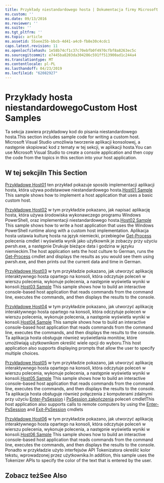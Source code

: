 ```yaml
---
title: Przykłady niestandardowego hosta | Dokumentacja firmy Microsoft
ms.custom: ''
ms.date: 09/13/2016
ms.reviewer: ''
ms.suite: ''
ms.tgt_pltfrm: ''
ms.topic: article
ms.assetid: 55aee25b-bbcb-4d41-a4c0-fb8e30c4cdc1
caps.latest.revision: 11
ms.openlocfilehash: 1e58b74cf1c37c70ebfb0f4970cfbf8a8263ec5c
ms.sourcegitcommit: e7445ba8203da304286c591ff513900ad1c244a4
ms.translationtype: MT
ms.contentlocale: pl-PL
ms.lasthandoff: 04/23/2019
ms.locfileid: "62082927"
---
```

# <a name="custom-host-samples"></a><span data-ttu-id="0f496-102">Przykłady hosta niestandardowego</span><span class="sxs-lookup"><span data-stu-id="0f496-102">Custom Host Samples</span></span>

<span data-ttu-id="0f496-103">Ta sekcja zawiera przykładowy kod do pisania niestandardowego hosta.</span><span class="sxs-lookup"><span data-stu-id="0f496-103">This section includes sample code for writing a custom host.</span></span> <span data-ttu-id="0f496-104">Microsoft Visual Studio umożliwia tworzenie aplikacji konsolowej, a następnie skopiować kod z tematy w tej sekcji, w aplikacji hosta.</span><span class="sxs-lookup"><span data-stu-id="0f496-104">You can use Microsoft Visual Studio to create a console application and then copy the code from the topics in this section into your host application.</span></span>

## <a name="in-this-section"></a><span data-ttu-id="0f496-105">W tej sekcji</span><span class="sxs-lookup"><span data-stu-id="0f496-105">In This Section</span></span>

 <span data-ttu-id="0f496-106">[Przykładowe Host01](./host01-sample.md) ten przykład pokazuje sposób implementacji aplikacji hosta, która używa podstawowe niestandardowego hosta.</span><span class="sxs-lookup"><span data-stu-id="0f496-106">[Host01 Sample](./host01-sample.md) This sample shows how to implement a host application that uses a basic custom host.</span></span>

 <span data-ttu-id="0f496-107">[Przykładowe Host02](./host02-sample.md) w tym przykładzie pokazano, jak napisać aplikację hosta, która używa środowiska wykonawczego programu Windows PowerShell, oraz implementacji niestandardowego hosta.</span><span class="sxs-lookup"><span data-stu-id="0f496-107">[Host02 Sample](./host02-sample.md) This sample shows how to write a host application that uses the Windows PowerShell runtime along with a custom host implementation.</span></span> <span data-ttu-id="0f496-108">Aplikacja hosta ustawia kulturę hosta na język niemiecki, przebiegów [Get-Process](/powershell/module/Microsoft.PowerShell.Management/Get-Process) polecenia cmdlet i wyświetla wynik jako użytkownik je zobaczy przy użyciu pwrsh.exe, a następnie Drukuje bieżące data i godzina w języku niemieckim.</span><span class="sxs-lookup"><span data-stu-id="0f496-108">The host application sets the host culture to German, runs the [Get-Process](/powershell/module/Microsoft.PowerShell.Management/Get-Process) cmdlet and displays the results as you would see them using pwrsh.exe, and then prints out the current data and time in German.</span></span>

 <span data-ttu-id="0f496-109">[Przykładowe Host03](./host03-sample.md) w tym przykładzie pokazano, jak utworzyć aplikację interaktywnego hosta opartego na konsoli, która odczytuje poleceń w wierszu polecenia, wykonuje polecenia, a następnie wyświetla wyniki w konsoli.</span><span class="sxs-lookup"><span data-stu-id="0f496-109">[Host03 Sample](./host03-sample.md) This sample shows how to build an interactive console-based host application that reads commands from the command line, executes the commands, and then displays the results to the console.</span></span>

 <span data-ttu-id="0f496-110">[Przykładowe Host04](./host04-sample.md) w tym przykładzie pokazano, jak utworzyć aplikację interaktywnego hosta opartego na konsoli, która odczytuje poleceń w wierszu polecenia, wykonuje polecenia, a następnie wyświetla wyniki w konsoli.</span><span class="sxs-lookup"><span data-stu-id="0f496-110">[Host04 Sample](./host04-sample.md) This sample shows how to build an interactive console-based host application that reads commands from the command line, executes the commands, and then displays the results to the console.</span></span> <span data-ttu-id="0f496-111">Ta aplikacja hosta obsługuje również wyświetlania monitów, które umożliwiają użytkownikom określić wiele opcji do wyboru.</span><span class="sxs-lookup"><span data-stu-id="0f496-111">This host application also supports displaying prompts that allow the user to specify multiple choices.</span></span>

 <span data-ttu-id="0f496-112">[Przykładowe Host05](./host05-sample.md) w tym przykładzie pokazano, jak utworzyć aplikację interaktywnego hosta opartego na konsoli, która odczytuje poleceń w wierszu polecenia, wykonuje polecenia, a następnie wyświetla wyniki w konsoli.</span><span class="sxs-lookup"><span data-stu-id="0f496-112">[Host05 Sample](./host05-sample.md) This sample shows how to build an interactive console-based host application that reads commands from the command line, executes the commands, and then displays the results to the console.</span></span> <span data-ttu-id="0f496-113">Ta aplikacja hosta obsługuje również połączenia z komputerami zdalnymi przy użyciu [Enter-PsSession](/powershell/module/Microsoft.PowerShell.Core/Enter-PSSession) i [PsSession zakończenia](/powershell/module/Microsoft.PowerShell.Core/Exit-PSSession) poleceń cmdlet</span><span class="sxs-lookup"><span data-stu-id="0f496-113">This host application also supports calls to remote computers by using the [Enter-PsSession](/powershell/module/Microsoft.PowerShell.Core/Enter-PSSession) and [Exit-PsSession](/powershell/module/Microsoft.PowerShell.Core/Exit-PSSession) cmdlets</span></span>

 <span data-ttu-id="0f496-114">[Przykładowe Host06](./host06-sample.md) w tym przykładzie pokazano, jak utworzyć aplikację interaktywnego hosta opartego na konsoli, która odczytuje poleceń w wierszu polecenia, wykonuje polecenia, a następnie wyświetla wyniki w konsoli.</span><span class="sxs-lookup"><span data-stu-id="0f496-114">[Host06 Sample](./host06-sample.md) This sample shows how to build an interactive console-based host application that reads commands from the command line, executes the commands, and then displays the results to the console.</span></span> <span data-ttu-id="0f496-115">Ponadto w przykładzie użyto interfejsów API Tokenizatora określić kolor tekstu, wprowadzonej przez użytkownika.</span><span class="sxs-lookup"><span data-stu-id="0f496-115">In addition, this sample uses the Tokenizer APIs to specify the color of the text that is entered by the user.</span></span>

## <a name="see-also"></a><span data-ttu-id="0f496-116">Zobacz też</span><span class="sxs-lookup"><span data-stu-id="0f496-116">See Also</span></span>
